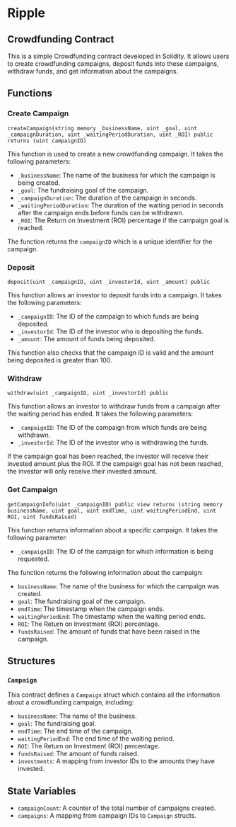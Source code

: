 # Ripple
## Crowdfunding Contract

This is a simple Crowdfunding contract developed in Solidity. It allows users to create crowdfunding campaigns, deposit funds into these campaigns, withdraw funds, and get information about the campaigns.

## Functions

### Create Campaign

`createCampaign(string memory _businessName, uint _goal, uint _campaignDuration, uint _waitingPeriodDuration, uint _ROI) public returns (uint campaignID)`

This function is used to create a new crowdfunding campaign. It takes the following parameters:

- `_businessName`: The name of the business for which the campaign is being created.
- `_goal`: The fundraising goal of the campaign.
- `_campaignDuration`: The duration of the campaign in seconds.
- `_waitingPeriodDuration`: The duration of the waiting period in seconds after the campaign ends before funds can be withdrawn.
- `_ROI`: The Return on Investment (ROI) percentage if the campaign goal is reached.

The function returns the `campaignID` which is a unique identifier for the campaign.


### Deposit
`deposit(uint _campaignID, uint _investorId, uint _amount) public`

This function allows an investor to deposit funds into a campaign. It takes the following parameters:

- `_campaignID`: The ID of the campaign to which funds are being deposited.
- `_investorId`: The ID of the investor who is depositing the funds.
- `_amount`: The amount of funds being deposited.

This function also checks that the campaign ID is valid and the amount being deposited is greater than 100.

### Withdraw
`withdraw(uint _campaignID, uint _investorId) public`

This function allows an investor to withdraw funds from a campaign after the waiting period has ended. It takes the following parameters:

- `_campaignID`: The ID of the campaign from which funds are being withdrawn.
- `_investorId`: The ID of the investor who is withdrawing the funds.

If the campaign goal has been reached, the investor will receive their invested amount plus the ROI. If the campaign goal has not been reached, the investor will only receive their invested amount.

### Get Campaign
`getCampaignInfo(uint _campaignID) public view returns (string memory businessName, uint goal, uint endTime, uint waitingPeriodEnd, uint ROI, uint fundsRaised)`

This function returns information about a specific campaign. It takes the following parameter:

- `_campaignID`: The ID of the campaign for which information is being requested.

The function returns the following information about the campaign:

- `businessName`: The name of the business for which the campaign was created.
- `goal`: The fundraising goal of the campaign.
- `endTime`: The timestamp when the campaign ends.
- `waitingPeriodEnd`: The timestamp when the waiting period ends.
- `ROI`: The Return on Investment (ROI) percentage.
- `fundsRaised`: The amount of funds that have been raised in the campaign.

## Structures

### `Campaign`

This contract defines a `Campaign` struct which contains all the information about a crowdfunding campaign, including:

- `businessName`: The name of the business.
- `goal`: The fundraising goal.
- `endTime`: The end time of the campaign.
- `waitingPeriodEnd`: The end time of the waiting period.
- `ROI`: The Return on Investment (ROI) percentage.
- `fundsRaised`: The amount of funds raised.
- `investments`: A mapping from investor IDs to the amounts they have invested.

## State Variables

- `campaignCount`: A counter of the total number of campaigns created.
- `campaigns`: A mapping from campaign IDs to `Campaign` structs.
